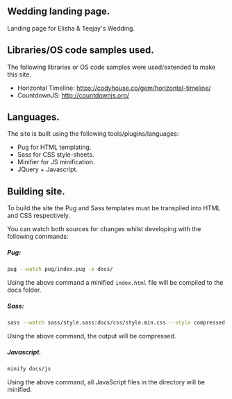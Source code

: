 ## Wedding landing page.

Landing page for Elisha & Teejay's Wedding.

## Libraries/OS code samples used.

The following libraries or OS code samples were used/extended to make this site.

- Horizontal Timeline: https://codyhouse.co/gem/horizontal-timeline/
- CountdownJS: http://countdownjs.org/

## Languages.

The site is built using the following tools/plugins/languages:

- Pug for HTML templating.
- Sass for CSS style-sheets.
- Minifier for JS minification.
- JQuery + Javascript.

## Building site.

To build the site the Pug and Sass templates must be transpiled into HTML and CSS
respectively.

You can watch both sources for changes whilst developing with the following
commands:

##### Pug:

```bash
pug --watch pug/index.pug -o docs/
```

Using the above command a minified `index.html` file will be compiled to the docs
folder.

##### Sass:

```bash
sass --watch sass/style.sass:docs/css/style.min.css --style compressed
```

Using the above command, the output will be compressed.

##### Javascript.

```bash
minify docs/js
```

Using the above command, all JavaScript files in the directory will be minified.